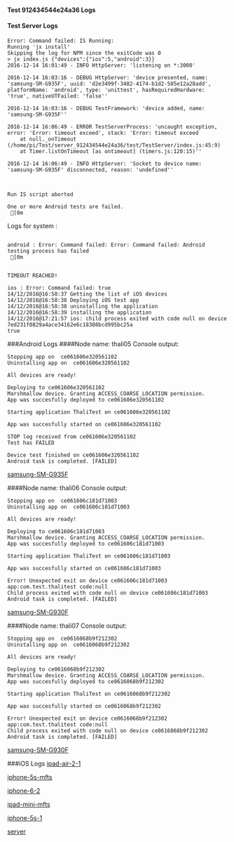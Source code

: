 #### Test 912434544e24a36 Logs

#### Test Server Logs
```
Error: Command failed: IS Running:
Running 'jx install'
Skipping the log for NPM since the exitCode was 0
> jx index.js {"devices":{"ios":5,"android":3}}
2016-12-14 16:01:49 - INFO HttpServer: 'listening on *:3000'

2016-12-14 16:03:16 - DEBUG HttpServer: 'device presented, name: 'samsung-SM-G935F', uuid: 'd2e3499f-3482-4174-b1d2-585e12a28add', platformName: 'android', type: 'unittest', hasRequiredHardware: 'true', nativeUTFailed: 'false''

2016-12-14 16:03:16 - DEBUG TestFramework: 'device added, name: 'samsung-SM-G935F''

2016-12-14 16:06:49 - ERROR TestServerProcess: 'uncaught exception, error: 'Error: timeout exceed', stack: 'Error: timeout exceed
    at null._onTimeout (/home/pi/Test/server_912434544e24a36/test/TestServer/index.js:45:9)
    at Timer.listOnTimeout [as ontimeout] (timers.js:120:15)''

2016-12-14 16:06:49 - INFO HttpServer: 'Socket to device name: 'samsung-SM-G935F' disconnected, reason: 'undefined''


 
Run IS script aborted
 
One or more Android tests are failed.
 [0m

```


Logs for system : 
```

android : Error: Command failed: Error: Command failed: Android testing process has failed
 [0m


TIMEOUT REACHED!

ios : Error: Command failed: true
14/12/2016@16:58:37 Getting the list of iOS devices 
14/12/2016@16:58:38 Deploying iOS test app 
14/12/2016@16:58:38 uninstalling the application 
14/12/2016@16:58:39 installing the application 
14/12/2016@17:21:57 ios: child process exited with code null on device 7ed231f0829a4ace34162e6c18308bcd995bc25a 
true

```
###Android Logs
####Node name: thali05
Console output:
```
Stopping app on  ce061606e320561102
Uninstalling app on  ce061606e320561102

All devices are ready!

Deploying to ce061606e320561102
Marshmallow device. Granting ACCESS_COARSE_LOCATION permission.
App was succesfully deployed to ce061606e320561102

Starting application ThaliTest on ce061606e320561102

App was succesfully started on ce061606e320561102

STOP log received from ce061606e320561102
Test has FAILED

Device test finished on ce061606e320561102 
Android task is completed. [FAILED]
```
[samsung-SM-G935F](https://github.com/ThaliTester/TestResults/blob/912434544e24a36_added_logs_vasilevskayaem/thali05_samsung-SM-G935F.md)

####Node name: thali06
Console output:
```
Stopping app on  ce061606c181d71003
Uninstalling app on  ce061606c181d71003

All devices are ready!

Deploying to ce061606c181d71003
Marshmallow device. Granting ACCESS_COARSE_LOCATION permission.
App was succesfully deployed to ce061606c181d71003

Starting application ThaliTest on ce061606c181d71003

App was succesfully started on ce061606c181d71003

Error! Unexpected exit on device ce061606c181d71003 app:com.test.thalitest code:null 
Child process exited with code null on device ce061606c181d71003
Android task is completed. [FAILED]
```
[samsung-SM-G930F](https://github.com/ThaliTester/TestResults/blob/912434544e24a36_added_logs_vasilevskayaem/thali06_samsung-SM-G930F.md)

####Node name: thali07
Console output:
```
Stopping app on  ce0616068b9f212302
Uninstalling app on  ce0616068b9f212302

All devices are ready!

Deploying to ce0616068b9f212302
Marshmallow device. Granting ACCESS_COARSE_LOCATION permission.
App was succesfully deployed to ce0616068b9f212302

Starting application ThaliTest on ce0616068b9f212302

App was succesfully started on ce0616068b9f212302

Error! Unexpected exit on device ce0616068b9f212302 app:com.test.thalitest code:null 
Child process exited with code null on device ce0616068b9f212302
Android task is completed. [FAILED]
```
[samsung-SM-G930F](https://github.com/ThaliTester/TestResults/blob/912434544e24a36_added_logs_vasilevskayaem/thali07_samsung-SM-G930F.md)


###iOS Logs
[ipad-air-2-1](https://github.com/ThaliTester/TestResults/blob/912434544e24a36_added_logs_vasilevskayaem/iOS_ipad-air-2-1.md)

[iphone-5s-mfts](https://github.com/ThaliTester/TestResults/blob/912434544e24a36_added_logs_vasilevskayaem/iOS_iphone-5s-mfts.md)

[iphone-6-2](https://github.com/ThaliTester/TestResults/blob/912434544e24a36_added_logs_vasilevskayaem/iOS_iphone-6-2.md)

[ipad-mini-mfts](https://github.com/ThaliTester/TestResults/blob/912434544e24a36_added_logs_vasilevskayaem/iOS_ipad-mini-mfts.md)

[iphone-5s-1](https://github.com/ThaliTester/TestResults/blob/912434544e24a36_added_logs_vasilevskayaem/iOS_iphone-5s-1.md)

[server](https://github.com/ThaliTester/TestResults/blob/912434544e24a36_added_logs_vasilevskayaem/iOS_server.md)




